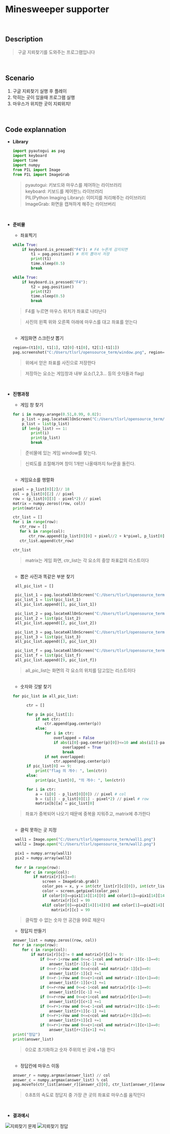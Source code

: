 # Minesweeper supporter

<br>

## Description
> 구글 지뢰찾기를 도와주는 프로그램입니다

<br>

## Scenario
1. 구글 지뢰찾기 실행 후 플레이
2. 막히는 곳이 있을때 프로그램 실행
3. 마우스가 위치한 곳이 지뢰위치!

<br>

## Code explannation

* __Library__
    ```python
    import pyautogui as pag
    import keyboard
    import time
    import numpy
    from PIL import Image
    from PIL import ImageGrab
    ```
    > pyautogui: 키보드와 마우스를 제어하는 라이브러리<br>
    > keyboard: 키보드를 제어한느 라이브러리<br>
    > PIL(Python Imaging Library): 이미지를 처리해주는 라이브러리<br>
    > ImageGrab: 화면을 캡쳐하게 해주는 라이브버리
    
   <br>
* __준비물__
  * 좌표찍기
  ```python
  while True:
      if keyboard.is_pressed("F4"): # F4 누른게 감지되면
          t1 = pag.position() # 위치 뽑아서 저장
          print(t1)
          time.sleep(0.5)
          break    

  while True:
      if keyboard.is_pressed("F4"): 
          t2 = pag.position()
          print(t2)
          time.sleep(0.5)
          break  
  ```
  > F4를 누르면 마우스 위치가 좌표로 나타난다

  > 사진의 왼쪽 위와 오른쪽 아래에 마우스를 대고 좌표를 얻는다

  <br>

  * 게임화면 스크린샷 뽑기
  ```python
  region=(t1[0], t1[1], t2[0]-t1[0], t2[1]-t1[1])
  pag.screenshot("C:/Users/tlsrl/opensource_term/window.png", region=region)
  ```
  > 위에서 얻은 좌표를 사진으로 저장한다

  > 저장하는 요소는 게임창과 내부 요소(1,2,3... 등의 숫자들과 flag)
 
 <br>
 
* __진행과정__

  - 게임 창 찾기
  
  ```python
  for i in numpy.arange(0.51,0.99, 0.02):
      p_list = pag.locateAllOnScreen("C:/Users/tlsrl/opensource_term/window.png", confidence=i)
      p_list = list(p_list)
      if len(p_list) == 1:
          print(i)
          print(p_list)
          break
  ```
  > 준비물에 있는 게임 window를 찾는다.
  
  > 신뢰도를 조절해가며 창이 1개만 나올때까지 for문을 돌린다.
  
  <br>
  
  - 게임요소를 행렬화
  
   ```python
  pixel = p_list[0][2]// 18
  col = p_list[0][2] // pixel
  row = (p_list[0][3] - pixel*2) // pixel
  matrix = numpy.zeros((row, col))
  print(matrix)

  ctr_list = []
  for i in range(row):
      ctr_row = []
      for k in range(col):
          ctr_row.append([p_list[0][0] + pixel//2 + k*pixel, p_list[0][1]+ pixel*2 + pixel//2 + i*pixel])
      ctr_list.append(ctr_row)

  ctr_list
   ```
   > matrix는 게임 화면, ctr_list는 각 요소의 중앙 좌표값의 리스트이다
   
   <br>
   
   - 뽑은 사진과 똑같은 부분 찾기
   ```python
    all_pic_list = []

    pic_list_1 = pag.locateAllOnScreen("C:/Users/tlsrl/opensource_term/one.png", confidence=0.70)
    pic_list_1 = list(pic_list_1)
    all_pic_list.append([1, pic_list_1])

    pic_list_2 = pag.locateAllOnScreen("C:/Users/tlsrl/opensource_term/two.png", confidence=0.60)
    pic_list_2 = list(pic_list_2)
    all_pic_list.append([2, pic_list_2])

    pic_list_3 = pag.locateAllOnScreen("C:/Users/tlsrl/opensource_term/three.png", confidence=0.60)
    pic_list_3 = list(pic_list_3)
    all_pic_list.append([3, pic_list_3])

    pic_list_f = pag.locateAllOnScreen("C:/Users/tlsrl/opensource_term/flag.png", confidence=0.7)
    pic_list_f = list(pic_list_f)
    all_pic_list.append([9, pic_list_f])
    ```
    > all_pic_list는 화면의 각 요소의 위치를 담고있는 리스트이다
    
    <br>
    
    - 숫자와 깃발 찾기
    ```python
    for pic_list in all_pic_list:

          ctr = []

          for p in pic_list[1]:
              if not ctr:
                  ctr.append(pag.center(p))
              else:
                  for i in ctr:
                      overlapped = False
                      if abs(i[0]-pag.center(p)[0])<=10 and abs(i[1]-pag.center(p)[1])<=10:
                          overlapped = True
                          break
                  if not overlapped:
                      ctr.append(pag.center(p))
          if pic_list[0] == 9:
              print("flag 의 개수: ", len(ctr))
          else:
              print(pic_list[0], "의 개수: ", len(ctr))

          for i in ctr:
              a = (i[0] - p_list[0][0]) // pixel # col
              b = (i[1] - p_list[0][1] - pixel*2) // pixel # row
              matrix[b][a] = pic_list[0]  
     ```
     > 좌표가 중복되어 나오기 때문에 중복을 지워주고, matrix에 추가한다

     <br>
     
     - 클릭 못하는 곳 지정
      
     ```python
      wall1 = Image.open("C:/Users/tlsrl/opensource_term/wall1.png")
      wall2 = Image.open("C:/Users/tlsrl/opensource_term/wall2.png")
     
      pix1 = numpy.array(wall1)
      pix2 = numpy.array(wall2)
      
      for r in range(row):
          for c in range(col):
              if matrix[r][c]==0:
                  screen = ImageGrab.grab()
                  color_pos = x, y = int(ctr_list[r][c][0]), int(ctr_list[r][c][1])
                  color = screen.getpixel(color_pos)
                  if color[0]==pix1[14][14][0] and color[1]==pix1[14][14][1] and color[2]==pix1[14][14][2]:
                      matrix[r][c] = 99
                  elif color[0]==pix2[14][14][0] and color[1]==pix2[14][14][1] and color[2]==pix2[14][14][2]:
                      matrix[r][c] = 99 
     ```
     > 클릭할 수 없는 숫자 안 공간을 99로 채운다
  - 정답지 만들기
  ```python
  answer_list = numpy.zeros((row, col))
  for r in range(row):
      for c in range(col):
          if matrix[r][c]!= 0 and matrix[r][c]!= 9:
              if 0<=r-1<row and 0<=c-1<col and matrix[r-1][c-1]==0:
                  answer_list[r-1][c-1] +=1
              if 0<=r-1<row and 0<=c<col and matrix[r-1][c]==0:
                  answer_list[r-1][c] +=1
              if 0<=r-1<row and 0<=c+1<col and matrix[r-1][c+1]==0:
                  answer_list[r-1][c+1] +=1
              if 0<=r<row and 0<=c-1<col and matrix[r][c-1]==0:
                  answer_list[r][c-1] +=1
              if 0<=r<row and 0<=c+1<col and matrix[r][c+1]==0:
                  answer_list[r][c+1] +=1
              if 0<=r+1<row and 0<=c-1<col and matrix[r+1][c-1]==0:
                  answer_list[r+1][c-1] +=1
              if 0<=r+1<row and 0<=c<col and matrix[r+1][c]==0:
                  answer_list[r+1][c] +=1
              if 0<=r+1<row and 0<=c+1<col and matrix[r+1][c+1]==0:
                  answer_list[r+1][c+1] +=1
  print("정답")
  print(answer_list)
  ```
  > 0으로 초기화하고 숫자 주위의 빈 곳에 +1을 한다
  
  <br>
  
  - 정답칸에 마우스 이동
  ```python
  answer_r = numpy.argmax(answer_list) // col
  answer_c = numpy.argmax(answer_list) % col
  pag.moveTo(ctr_list[answer_r][answer_c][0], ctr_list[answer_r][answer_c][1], 0.8)
  ```
  > 0.8초의 속도로 정답지 중 가장 큰 곳의 좌표로 마우스를 움직인다
  
<br>

* __결과예시__

![지뢰찾기 문제](/mine_problem.jpg)
![지뢰찾기 정답](/mine_answer.jpg)
